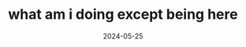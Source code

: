 ---
date: 2024-05-25
title: what am i doing except being here
alt: The street outside of a parking garage, during the night. A dim light shines from the parking garage wall, higlighting its geometric patterns. The pavement is wet from the rain.
---